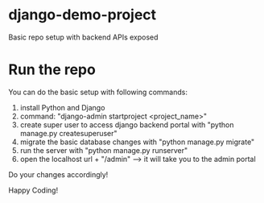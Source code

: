 # django-demo-project
Basic repo setup with backend APIs exposed


# Run the repo
You can do the basic setup with following commands:

1. install Python and Django
2. command: "django-admin startproject <project_name>"
3. create super user to access django backend portal with "python manage.py createsuperuser"
4. migrate the basic database changes with "python manage.py migrate"
5. run the server with "python manage.py runserver"
6. open the localhost url + "/admin" --> it will take you to the admin portal

Do your changes accordingly!



Happy Coding!
